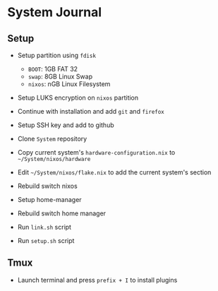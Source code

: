 # System Journal

## Setup

- Setup partition using `fdisk`
    - `BOOT`: 1GB FAT 32
    - `swap`: 8GB Linux Swap
    - `nixos`: nGB Linux Filesystem

- Setup LUKS encryption on `nixos` partition

- Continue with installation and add `git` and `firefox`

- Setup SSH key and add to github

- Clone `System` repository

- Copy current system's `hardware-configuration.nix` to `~/System/nixos/hardware`

- Edit `~/System/nixos/flake.nix` to add the current system's section

- Rebuild switch nixos

- Setup home-manager

- Rebuild switch home manager

- Run `link.sh` script

- Run `setup.sh` script

## Tmux

- Launch terminal and press `prefix + I` to install plugins
